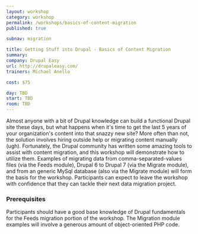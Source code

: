 ```yaml
---
layout: workshop
category: workshop
permalink: /workshops/basics-of-content-migration
published: true

subnav: migration

title: Getting Stuff into Drupal - Basics of Content Migration
summary: 
company: Drupal Easy
url: http://drupaleasy.com/
trainers: Michael Anello

cost: $75

day: TBD
start: TBD
room: TBD
---
```


Almost anyone with a bit of Drupal knowledge can build a functional Drupal site these days, but what happens when it's time to get the last 5 years of your organization's content into that snazzy new site? More often than not, the solution involves hiring outside help or migrating content manually (ugh). Fortunately, the Drupal community has written some amazing tools to assist with content migration, and this workshop will demonstrate how to utilize them. Examples of migrating data from comma-separated-values files (via the Feeds module), Drupal 6 to Drupal 7 (via the Migrate module), and from an generic MySql database (also via the Migrate module) will form the basis for the workshop. Participants can expect to leave the workshop with confidence that they can tackle their next data migration project.

### Prerequisites

Participants should have a good base knowledge of Drupal fundamentals for the Feeds migration portion of the workshop. The Migration module examples will involve a generous amount of object-oriented PHP code.
